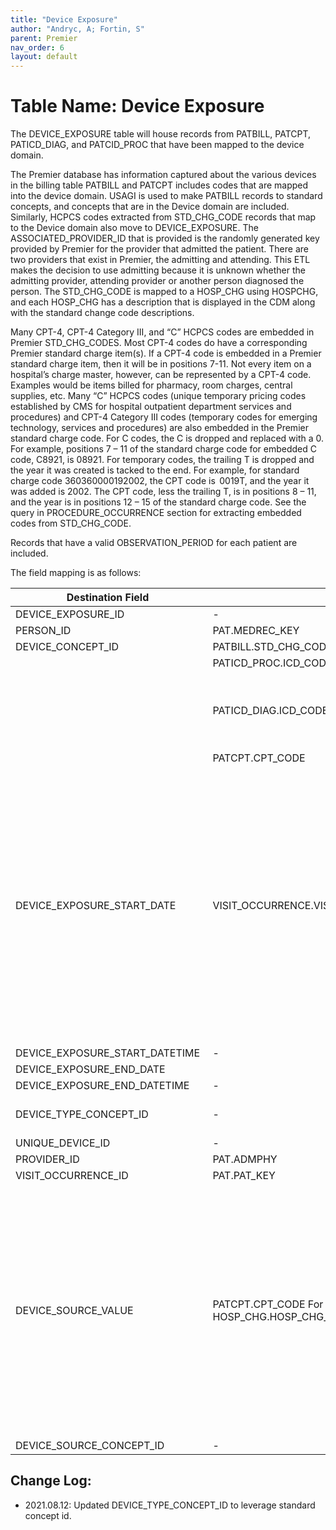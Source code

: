```yaml
---
title: "Device Exposure"
author: "Andryc, A; Fortin, S"
parent: Premier
nav_order: 6
layout: default
---
```


# Table Name: Device Exposure

The DEVICE_EXPOSURE table will house records from PATBILL, PATCPT, PATICD_DIAG, and PATCID_PROC that have been mapped to the device domain.  

The Premier database has information captured about the various devices in the billing table PATBILL and PATCPT includes codes that are mapped into the device domain. USAGI is used to make PATBILL records to standard concepts, and concepts that are in the Device domain are included. Similarly, HCPCS codes extracted from STD_CHG_CODE records that map to the Device domain also move to DEVICE_EXPOSURE. The ASSOCIATED_PROVIDER_ID that is provided is the randomly generated key provided by Premier for the provider that admitted the patient. There are two providers that exist in Premier, the admitting and attending. This ETL makes the decision to use admitting because it is unknown whether the admitting provider, attending provider or another person diagnosed the person. The STD_CHG_CODE is mapped to a HOSP_CHG using HOSPCHG, and each HOSP_CHG has a description that is displayed in the CDM along with the standard change code descriptions.  

Many CPT-4, CPT-4 Category III, and “C” HCPCS codes are embedded in Premier STD_CHG_CODES.  Most CPT-4 codes do have a corresponding Premier standard charge item(s). If a CPT-4 code is embedded in a Premier standard charge item, then it will be in positions 7-11. Not every item on a hospital’s charge master, however, can be represented by a CPT-4 code. Examples would be items billed for pharmacy, room charges, central supplies, etc. Many “C” HCPCS codes (unique temporary pricing codes established by CMS for hospital outpatient department services and procedures) and CPT-4 Category III codes (temporary codes for emerging technology, services and procedures) are also embedded in the Premier standard charge code. For C codes, the C is dropped and replaced with a 0. For example, positions 7 – 11 of the standard charge code for embedded C code, C8921, is 08921. For temporary codes, the trailing T is dropped and the year it was created is tacked to the end. For example, for standard charge code 360360000192002, the CPT code is  0019T, and the year it was added is 2002. The CPT code, less the trailing T, is in positions 8 – 11, and the year is in positions 12 – 15 of the standard charge code. See the query in PROCEDURE_OCCURRENCE section for extracting embedded codes from STD_CHG_CODE. 

Records that have a valid OBSERVATION_PERIOD for each patient are included. 

The field mapping is as follows: 

| Destination Field  | Source Field  | Applied Rule  | Comment  |
| --- | --- | --- | --- |
| DEVICE_EXPOSURE_ID  | -  | System-generated  |  |
| PERSON_ID  | PAT.MEDREC_KEY  |  |  |
| DEVICE_CONCEPT_ID  | PATBILL.STD_CHG_CODE  | QUERY:SOURCE To STANDARD:  |  |
|  | PATICD_PROC.ICD_CODE  |  |  |
|  | PATICD_DIAG.ICD_CODE  | SELECT TARGET_CONCEPT_ID FROM CTE_VOCAB_MAP WHERE SOURCE_VOCABULARY_ID IN ('HCPCS', 'ICD10CM', 'JNJ_PMR_PROC_CHRG_CD') AND TARGET_DOMAIN_ID IN ('Device')  |  |
|  | PATCPT.CPT_CODE   |  |  |
| DEVICE_EXPOSURE_START_DATE  | VISIT_OCCURRENCE.VISIT_END_DATE  or  VISIT_OCCURRENCE.VISIT_START_DATE   PATBILL.SERV_DAY  |  | If the device is a CPT code or HCPCS code then discharge date is used as device date because the exact date is unknown. If the row is coming from PATBILL then a combination or admit date and service date is used.  |
| DEVICE_EXPOSURE_START_DATETIME  | -  | NULL  |  |
| DEVICE_EXPOSURE_END_DATE  |    |  |  |
| DEVICE_EXPOSURE_END_DATETIME  | -  | NULL  |  |
| DEVICE_TYPE_CONCEPT_ID | -  | All records within the device_exposure table should have a device_type_concept_id = 32875 (Provider financial system) |  |
| UNIQUE_DEVICE_ID  | -  | NULL  |  |
| PROVIDER_ID  | PAT.ADMPHY  |  |  |
| VISIT_OCCURRENCE_ID  | PAT.PAT_KEY  |  |  |
| DEVICE_SOURCE_VALUE  | PATCPT.CPT_CODE For all other procedures: CHGMSTR.STD_CHG_CODE_DESC/ HOSP_CHG.HOSP_CHG_DESC   | SELECT SOURCE_VALUE FROM  ( SELECT CONCAT(STD_CHG_DESC, ' / ', HOSP_CHG_DESC) AS SOURCE_VALUE FROM PATBILL A JOIN CHGMSTR B ON A.STD_CHG_CODE=B.STD_CHG_CODE JOIN hospchg C ON A.hosp_chg_id=C.hosp_chg_id  ) A UNION ( SELECT CPT_CODE AS SOURCE_VALUE FROM PATCPT )  | To preserve the most detailed description of procedures, if hospital charge descriptions are available, they are to be used, otherwise standard charge code description is displayed  |
| DEVICE_SOURCE_CONCEPT_ID  | -  | NULL  |  |

## Change Log:
* 2021.08.12:  Updated DEVICE_TYPE_CONCEPT_ID to leverage standard concept id.

